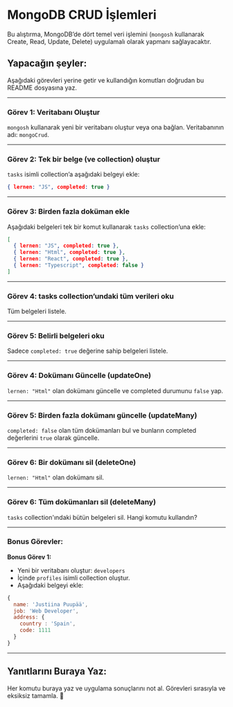 # MongoDB CRUD İşlemleri

Bu alıştırma, MongoDB’de dört temel veri işlemini (`mongosh` kullanarak Create, Read, Update, Delete) uygulamalı olarak yapmanı sağlayacaktır.

## Yapacağın şeyler:

Aşağıdaki görevleri yerine getir ve kullandığın komutları doğrudan bu README dosyasına yaz.

---

### Görev 1: Veritabanı Oluştur

`mongosh` kullanarak yeni bir veritabanı oluştur veya ona bağlan. Veritabanının adı: `mongoCrud`.

---

### Görev 2: Tek bir belge (ve collection) oluştur

`tasks` isimli collection’a aşağıdaki belgeyi ekle:

```json
{ lernen: "JS", completed: true }
```

---

### Görev 3: Birden fazla doküman ekle

Aşağıdaki belgeleri tek bir komut kullanarak `tasks` collection’una ekle:

```json
[
  { lernen: "JS", completed: true },
  { lernen: "Html", completed: true },
  { lernen: "React", completed: true },
  { lernen: "Typescript", completed: false }
]
```

---

### Görev 4: tasks collection’undaki tüm verileri oku

Tüm belgeleri listele.

---

### Görev 5: Belirli belgeleri oku

Sadece `completed: true` değerine sahip belgeleri listele.

---

### Görev 4: Dokümanı Güncelle (updateOne)

`lernen: "Html"` olan dokümanı güncelle ve completed durumunu `false` yap.

---

### Görev 5: Birden fazla dokümanı güncelle (updateMany)

`completed: false` olan tüm dokümanları bul ve bunların completed değerlerini `true` olarak güncelle.

---

### Görev 6: Bir dokümanı sil (deleteOne)

`lernen: "Html"` olan dokümanı sil.

---

### Görev 6: Tüm dokümanları sil (deleteMany)

`tasks` collection'ındaki bütün belgeleri sil. Hangi komutu kullandın?

---

### Bonus Görevler:

**Bonus Görev 1:**

- Yeni bir veritabanı oluştur: `developers`
- İçinde `profiles` isimli collection oluştur.
- Aşağıdaki belgeyi ekle:

```js
{
  name: 'Justiina Puupää',
  job: 'Web Developer',
  address: {
    country : 'Spain',
    code: 1111
  }
}
```

---

## Yanıtlarını Buraya Yaz:

Her komutu buraya yaz ve uygulama sonuçlarını not al. Görevleri sırasıyla ve eksiksiz tamamla. 🚀